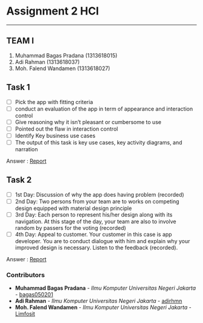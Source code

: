 # Assignment 2 HCI 
- - - -

## TEAM I ##

  1. Muhammad Bagas Pradana (1313618015)
  2. Adi Rahman (1313618037)
  3. Moh. Falend Wandamen (1313618027)

## Task 1 ##

- [ ] Pick the app with fitting criteria
- [ ] conduct an evaluation of the app in term of appearance and interaction control
- [ ] Give reasoning why it isn’t pleasant or cumbersome to use
- [ ] Pointed out the flaw in interaction control
- [ ] Identify Key business use cases
- [ ] The output of this task is key use cases, key activity diagrams, and narration

Answer : [Report](https://github.com/bagas050201/Assignment-Interaksi-Manusia-dan-Komputer-113/tree/hw2/Task%201%20Report)

## Task 2 ##

- [ ] 1st Day: Discussion of why the app does having problem (recorded)
- [ ] 2nd Day: Two persons from your team are to works on competing design equipped with material design principle
- [ ] 3rd Day: Each person to represent his/her design along with its navigation. At this stage of the day, your team are also to involve random by passers for the voting (recorded)
- [ ] 4th Day: Appeal to customer. Your customer in this case is app developer. You are to conduct dialogue with him and explain why your improved design is necessary. Listen to the feedback (recorded). 

Answer : [Report](https://github.com/bagas050201/Assignment-Interaksi-Manusia-dan-Komputer-113/tree/hw2/Task%202%20Report)


### Contributors ###

* **Muhammad Bagas Pradana** - *Ilmu Komputer Universitas Negeri Jakarta* - [bagas050201](https://github.com/bagas050201)
* **Adi Rahman** - *Ilmu Komputer Universitas Negeri Jakarta* - [adirhmn](https://github.com/adirhmn)
* **Moh. Falend Wandamen** - *Ilmu Komputer Universitas Negeri Jakarta* - [Limfosit](https://github.com/Limfosit)
